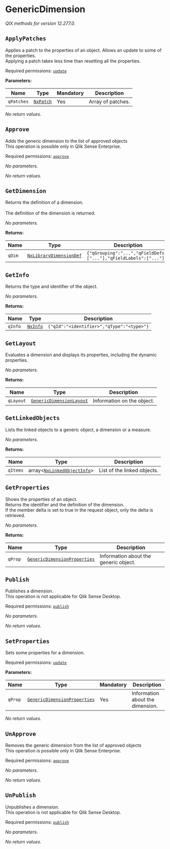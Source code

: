 
<!-- markdownlint-disable -->
<!-- proselint-disable -->
# GenericDimension

_QIX methods for version 12.277.0._

## `ApplyPatches`

Applies a patch to the properties of an object. Allows an update to some of the properties.<br>Applying a patch takes less time than resetting all the properties.

Required permissions: [`update`](https://core.qlik.com/services/qix-engine/access-control/#actions)

**Parameters:**

| Name | Type | Mandatory | Description |
| ---- | ---- | --------- | ----------- |
| `qPatches` | [`NxPatch`](./definitions.md#nxpatch) | Yes | Array of patches. |

_No return values._

## `Approve`

Adds the generic dimension to the list of approved objects<br>This operation is possible only in Qlik Sense Enterprise.

Required permissions: [`approve`](https://core.qlik.com/services/qix-engine/access-control/#actions)

_No parameters._

_No return values._

## `GetDimension`

Returns the definition of a dimension.<br><br>The definition of the dimension is returned.


_No parameters._

**Returns:**

| Name | Type | Description |
| ---- | ---- | ----------- |
| `qDim` | [`NxLibraryDimensionDef`](./definitions.md#nxlibrarydimensiondef) | `{"qGrouping":"...","qFieldDefs":["..."],"qFieldLabels":["..."]}` |

## `GetInfo`

Returns the type and identifier of the object.


_No parameters._

**Returns:**

| Name | Type | Description |
| ---- | ---- | ----------- |
| `qInfo` | [`NxInfo`](./definitions.md#nxinfo) | `{"qId":"<identifier>","qType":"<type>"}` |

## `GetLayout`

Evaluates a dimension and displays its properties, including the dynamic properties.


_No parameters._

**Returns:**

| Name | Type | Description |
| ---- | ---- | ----------- |
| `qLayout` | [`GenericDimensionLayout`](./definitions.md#genericdimensionlayout) | Information on the object. |

## `GetLinkedObjects`

Lists the linked objects to a generic object, a dimension or a measure.


_No parameters._

**Returns:**

| Name | Type | Description |
| ---- | ---- | ----------- |
| `qItems` | array&lt;[`NxLinkedObjectInfo`](./definitions.md#nxlinkedobjectinfo)> | List of the linked objects. |

## `GetProperties`

Shows the properties of an object.<br>Returns the identifier and the definition of the dimension.<br>If the member delta is set to true in the request object, only the delta is retrieved.


_No parameters._

**Returns:**

| Name | Type | Description |
| ---- | ---- | ----------- |
| `qProp` | [`GenericDimensionProperties`](./definitions.md#genericdimensionproperties) | Information about the generic object. |

## `Publish`

Publishes a dimension.<br>This operation is not applicable for Qlik Sense Desktop.

Required permissions: [`publish`](https://core.qlik.com/services/qix-engine/access-control/#actions)

_No parameters._

_No return values._

## `SetProperties`

Sets some properties for a dimension.

Required permissions: [`update`](https://core.qlik.com/services/qix-engine/access-control/#actions)

**Parameters:**

| Name | Type | Mandatory | Description |
| ---- | ---- | --------- | ----------- |
| `qProp` | [`GenericDimensionProperties`](./definitions.md#genericdimensionproperties) | Yes | Information about the dimension. |

_No return values._

## `UnApprove`

Removes the generic dimension from the list of approved objects<br>This operation is possible only in Qlik Sense Enterprise.

Required permissions: [`approve`](https://core.qlik.com/services/qix-engine/access-control/#actions)

_No parameters._

_No return values._

## `UnPublish`

Unpublishes a dimension.<br>This operation is not applicable for Qlik Sense Desktop.

Required permissions: [`publish`](https://core.qlik.com/services/qix-engine/access-control/#actions)

_No parameters._

_No return values._
